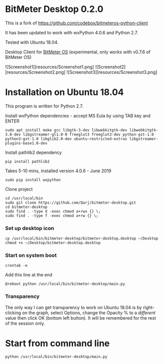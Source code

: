 # BitMeter Desktop 0.2.0

This is a fork of https://github.com/codebox/bitmeteros-python-client

It has been updated to work with wxPython 4.0.6 and Python 2.7.

Tested with Ubuntu 18.04.

Desktop Client for [BitMeter OS](https://github.com/codebox/bitmeteros) (experimental, only works with v0.7.6 of BitMeter OS)

![Screenshot1][resources/Screenshot1.png]
![Screenshot2][resources/Screenshot2.png]
![Screenshot3][resources/Screenshot3.png]

# Installation on Ubuntu 18.04

This program is written for Python 2.7.

Install wxPython dependencies - accept MS Eula by using TAB key and ENTER
```
sudo apt install make gcc libgtk-3-dev libwebkitgtk-dev libwebkitgtk-3.0-dev libgstreamer-gl1.0-0 freeglut3 freeglut3-dev python-gst-1.0 python3-gst-1.0 libglib2.0-dev ubuntu-restricted-extras libgstreamer-plugins-base1.0-dev
```

Install pathlib2 dependency
```
pip install pathlib2
```

Takes 5-10 mins, installed version 4.0.6 - June 2019
```
sudo pip install wxpython
```

Clone project
```
cd /usr/local/bin
sudo git clone https://github.com/Qarj/bitmeter-desktop.git
cd bitmeter-desktop
sudo find . -type d -exec chmod a+rwx {} \;
sudo find . -type f -exec chmod a+rw {} \;
```

### Set up desktop icon
```
cp /usr/local/bin/bitmeter-desktop/bitmeter-desktop.desktop ~/Desktop
chmod +x ~/Desktop/bitmeter-desktop.desktop
```

### Start on system boot
```
crontab -e
```

Add this line at the end
```
@reboot python /usr/local/bin/bitmeter-desktop/main.py
```

### Transparency

The only way I can get transparency to work on Ubuntu 18.04 is by right-clicking
on the graph, select Options, change the Opacity % to a _*different*_ value then click
OK (bottom left button). It will be remembered for the rest of the session only.

# Start from command line

```
python /usr/local/bin/bitmeter-desktop/main.py
```
